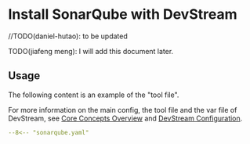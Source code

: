 # Install SonarQube with DevStream

//TODO(daniel-hutao): to be updated

TODO(jiafeng meng): I will add this document later.

## Usage

The following content is an example of the "tool file".

For more information on the main config, the tool file and the var file of DevStream, see [Core Concepts Overview](../core-concepts/core-concepts.md#1-config) and [DevStream Configuration](../core-concepts/config.md).

``` yaml
--8<-- "sonarqube.yaml"
```

